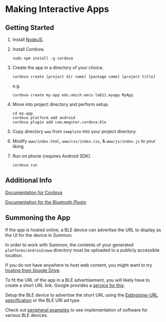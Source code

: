 Making Interactive Apps
=======================


Getting Started
---------------

1.  Install [NodeJS](https://nodejs.org/).

2.  Install Cordova.

        sudo npm install -g cordova

3.  Create the app in a directory of your choice.

        cordova create [project dir name] [package name] [project title]

    e.g.

        cordova create my-app edu.umich.eecs.lab11.myapp MyApp

4.  Move into project directory and perform setup.

        cd my-app
        cordova platform add android
        cordova plugin add com.megster.cordova.ble

5.  Copy directory `www` from `template` into your project directory.

6.  Modify `www/index.html`, `www/css/index.css`, & `www/js/index.js` to your liking.

7.  Run on phone (requires Android SDK).

        cordova run


Additional Info
---------------

[Documentation for Cordova](http://cordova.apache.org/docs/en/edge/)

[Documentation for the Bluetooth Plugin](https://github.com/don/cordova-plugin-ble-central)


Summoning the App
-----------------

If the app is hosted online, a BLE device can advertise the URL to display as the UI for the device in Summon.

In order to work with Summon, the contents of your generated `platforms/android/www` directory must be uploaded to a publicly accessible location.

If you do not have anywhere to host web content, you might want to try [hosting from Google Drive](https://support.google.com/drive/answer/2881970?hl=en).

To fit the URL of the app in a BLE advertisement, you will likely have to create a short URL link. Google provides a [service for this](http://goo.gl).

Setup the BLE device to advertise the short URL using the [Eddystone-URL specification](https://github.com/google/eddystone/tree/master/eddystone-url) or the BLE URI ad type. 

Check out [peripheral examples](../peripherals/) to see implementation of software for various BLE devices.